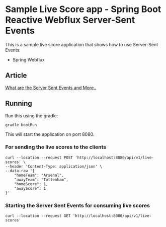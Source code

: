 # Sample Live Score app - Spring Boot Reactive Webflux Server-Sent Events

This is a sample live score application that shows how to use Server-Sent Events:
- Spring Webflux

## Article
[What are the Server Sent Events and More..](https://gokhana.medium.com)

## Running

Run this using the gradle:

```
gradle bootRun
```

This will start the application on port 8080.

### For sending the live scores to the clients
```  
curl --location --request POST 'http://localhost:8080/api/v1/live-scores' \
--header 'Content-Type: application/json' \
--data-raw '{
    "homeTeam": "Arsenal",
    "awayTeam": "Tottenham",
    "homeScore": 1,
    "awayScore": 1
}' 
```

### Starting the Server Sent Events for consuming live scores
```
curl --location --request GET 'http://localhost:8080/api/v1/live-scores'
```
